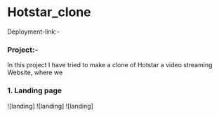 # Hotstar_clone
Deployment-link:-
### Project:-
In this project I have tried to make a clone of Hotstar a video streaming Website, where we
### 1. Landing page
![landing]
![landing]
![landing]
